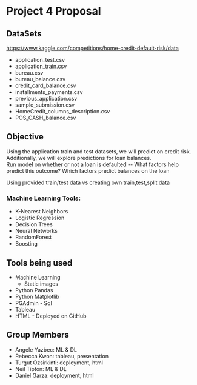 # Project 4 Proposal 

## DataSets

https://www.kaggle.com/competitions/home-credit-default-risk/data

- application_test.csv
- application_train.csv
- bureau.csv
- bureau_balance.csv
- credit_card_balance.csv
- installments_payments.csv
- previous_application.csv
- sample_submission.csv
- HomeCredit_columns_description.csv
- POS_CASH_balance.csv

## Objective

Using the application train and test datasets, we will predict on credit risk. Additionally, we will explore predictions for loan  balances.  
Run model on whether or not a loan is defaulted -- What factors help predict this outcome? 
Which factors predict balances on the loan 

Using provided train/test data vs creating own train,test,split data 

### Machine Learning Tools: 
- K-Nearest Neighbors
- Logistic Regression
- Decision Trees
- Neural Networks
- RandomForest
- Boosting 

## Tools being used 
 
- Machine Learning
  - Static images
- Python Pandas 
- Python Matplotlib
- PGAdmin - Sql 
- Tableau 
- HTML - Deployed on GitHub

## Group Members 

- Angele Yazbec: ML & DL
- Rebecca Kwon: tableau, presentation 
- Turgut Ozsirkinti: deployment, html 
- Neil Tipton: ML & DL
- Daniel Garza: deployment, html  
